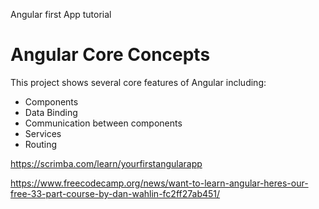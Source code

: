 Angular first App tutorial


# Angular Core Concepts

This project shows several core features of Angular including:

* Components
* Data Binding
* Communication between components
* Services
* Routing

https://scrimba.com/learn/yourfirstangularapp

https://www.freecodecamp.org/news/want-to-learn-angular-heres-our-free-33-part-course-by-dan-wahlin-fc2ff27ab451/

